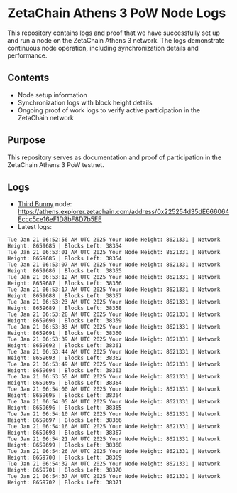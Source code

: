 # ZetaChain Athens 3 PoW Node Logs
This repository contains logs and proof that we have successfully set up and run a node on the ZetaChain Athens 3 network. The logs demonstrate continuous node operation, including synchronization details and performance.

## Contents
- Node setup information
- Synchronization logs with block height details
- Ongoing proof of work logs to verify active participation in the ZetaChain network

## Purpose
This repository serves as documentation and proof of participation in the ZetaChain Athens 3 PoW testnet.

## Logs

- [Third Bunny](https://thirdbunny.xyz/) node: https://athens.explorer.zetachain.com/address/0x225254d35dE666064Eccc5ce16eF1D8bF8D7b5EE
- Latest logs:
```
Tue Jan 21 06:52:56 AM UTC 2025 Your Node Height: 8621331 | Network Height: 8659685 | Blocks Left: 38354
Tue Jan 21 06:53:01 AM UTC 2025 Your Node Height: 8621331 | Network Height: 8659685 | Blocks Left: 38354
Tue Jan 21 06:53:07 AM UTC 2025 Your Node Height: 8621331 | Network Height: 8659686 | Blocks Left: 38355
Tue Jan 21 06:53:12 AM UTC 2025 Your Node Height: 8621331 | Network Height: 8659687 | Blocks Left: 38356
Tue Jan 21 06:53:17 AM UTC 2025 Your Node Height: 8621331 | Network Height: 8659688 | Blocks Left: 38357
Tue Jan 21 06:53:23 AM UTC 2025 Your Node Height: 8621331 | Network Height: 8659689 | Blocks Left: 38358
Tue Jan 21 06:53:28 AM UTC 2025 Your Node Height: 8621331 | Network Height: 8659690 | Blocks Left: 38359
Tue Jan 21 06:53:33 AM UTC 2025 Your Node Height: 8621331 | Network Height: 8659691 | Blocks Left: 38360
Tue Jan 21 06:53:39 AM UTC 2025 Your Node Height: 8621331 | Network Height: 8659692 | Blocks Left: 38361
Tue Jan 21 06:53:44 AM UTC 2025 Your Node Height: 8621331 | Network Height: 8659693 | Blocks Left: 38362
Tue Jan 21 06:53:49 AM UTC 2025 Your Node Height: 8621331 | Network Height: 8659694 | Blocks Left: 38363
Tue Jan 21 06:53:55 AM UTC 2025 Your Node Height: 8621331 | Network Height: 8659695 | Blocks Left: 38364
Tue Jan 21 06:54:00 AM UTC 2025 Your Node Height: 8621331 | Network Height: 8659695 | Blocks Left: 38364
Tue Jan 21 06:54:05 AM UTC 2025 Your Node Height: 8621331 | Network Height: 8659696 | Blocks Left: 38365
Tue Jan 21 06:54:10 AM UTC 2025 Your Node Height: 8621331 | Network Height: 8659697 | Blocks Left: 38366
Tue Jan 21 06:54:16 AM UTC 2025 Your Node Height: 8621331 | Network Height: 8659698 | Blocks Left: 38367
Tue Jan 21 06:54:21 AM UTC 2025 Your Node Height: 8621331 | Network Height: 8659699 | Blocks Left: 38368
Tue Jan 21 06:54:26 AM UTC 2025 Your Node Height: 8621331 | Network Height: 8659700 | Blocks Left: 38369
Tue Jan 21 06:54:32 AM UTC 2025 Your Node Height: 8621331 | Network Height: 8659701 | Blocks Left: 38370
Tue Jan 21 06:54:37 AM UTC 2025 Your Node Height: 8621331 | Network Height: 8659702 | Blocks Left: 38371
```
